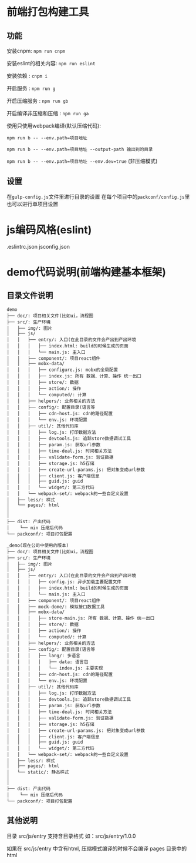 # 前端打包构建工具

## 功能 

安装cnpm: ```npm run cnpm```

安装eslint的相关内容: ```npm run eslint```

安装依赖 : ```cnpm i```

开启服务 : ```npm run g```

开启压缩服务 : ```npm run gb```

开启编译非压缩和压缩 : ```npm run ga```

使用只使用webpack编译(默认压缩代码):

```npm run b -- --env.path=项目地址```

```npm run b -- --env.path=项目地址 --output-path 输出到的目录```

```npm run b -- --env.path=项目地址 --env.dev=true``` (非压缩模式)

## 设置 

在```gulp-config.js```文件里进行目录的设置
在每个项目中的```packconf/config.js```里也可以进行单项目设置

# js编码风格(eslint)
.eslintrc.json
jsconfig.json

# demo代码说明(前端构建基本框架)

## 目录文件说明
```
demo
├── doc/: 项目相关文件(比如ui，流程图
├── src/: 生产环境
│   ├── img/: 图片
│   ├── js/
│   │   ├── entry/: 入口(在此目录的文件会产出到产出环境
│   │   │   ├── index.html: build的时候生成的页面
│   │   │   └── main.js: 主入口
│   │   ├── component/: 项目react组件
│   │   ├── mobx-data/
│   │   │   ├── configure.js: mobx的全局配置
│   │   │   ├── index.js: 所有 数据、计算、操作 统一出口
│   │   │   ├── store/: 数据
│   │   │   ├── action/: 操作
│   │   │   └── computed/: 计算
│   │   ├── helpers/: 业务相关的方法
│   │   ├── config/: 配置目录(语言等
│   │   │   ├── cdn-host.js: cdn的路径配置
│   │   │   └── env.js: 环境配置
│   │   ├── util/: 其他代码库
│   │   │   ├── log.js: 打印数据方法
│   │   │   ├── devtools.js: 追踪store数据调试工具
│   │   │   ├── param.js: 获取url参数
│   │   │   ├── time-deal.js: 时间相关方法
│   │   │   ├── validate-form.js: 验证数据
│   │   │   ├── storage.js: h5存储
│   │   │   ├── create-url-params.js: 把对象变成url参数
│   │   │   ├── client.js: 客户端信息
│   │   │   ├── guid.js: guid
│   │   │   └── widget/: 第三方代码
│   │   └── webpack-set/: webpack的一些自定义设置
│   ├── less/: 样式
│   └── pages/: html
│
│        
├── dist: 产出代码
│    └── min 压缩后代码
└── packconf/: 项目打包配置
```

```
_demo(现在公司中使用的版本)
├── doc/: 项目相关文件(比如ui，流程图
├── src/: 生产环境
│   ├── img/: 图片
│   ├── js/
│   │   ├── entry/: 入口(在此目录的文件会产出到产出环境
│   │   │   ├── config.js: 异步加载主要配置文件
│   │   │   ├── index.html: build的时候生成的页面
│   │   │   └── main.js: 主入口
│   │   ├── component/: 项目react组件
│   │   ├── mock-dome/: 模拟接口数据工具
│   │   ├── mobx-data/
│   │   │   ├── store-main.js: 所有 数据、计算、操作 统一出口
│   │   │   ├── store/: 数据
│   │   │   ├── action/: 操作
│   │   │   └── computed/: 计算
│   │   ├── helpers/: 业务相关的方法
│   │   ├── config/: 配置目录(语言等
│   │   │   ├── lang/: 多语言
│   │   │   │   ├── data: 语言包
│   │   │   │   └── index.js: 主要实现
│   │   │   ├── cdn-host.js: cdn的路径配置
│   │   │   └── env.js: 环境配置
│   │   ├── util/: 其他代码库
│   │   │   ├── log.js: 打印数据方法
│   │   │   ├── devtools.js: 追踪store数据调试工具
│   │   │   ├── param.js: 获取url参数
│   │   │   ├── time-deal.js: 时间相关方法
│   │   │   ├── validate-form.js: 验证数据
│   │   │   ├── storage.js: h5存储
│   │   │   ├── create-url-params.js: 把对象变成url参数
│   │   │   ├── client.js: 客户端信息
│   │   │   ├── guid.js: guid
│   │   │   └── widget/: 第三方代码
│   │   └── webpack-set/: webpack的一些自定义设置
│   ├── less/: 样式
│   ├── pages/: html
│   └── static/: 静态样式
│
│        
├── dist: 产出代码
│    └── min 压缩后代码
└── packconf/: 项目打包配置

```
## 其他说明

目录 src/js/entry 支持含目录格式 如：src/js/entry/1.0.0

如果在 src/js/entry 中含有html, 压缩模式编译的时候不会编译 pages 目录中的html
